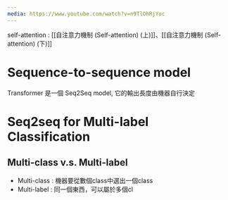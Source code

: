 ```yaml
---
media: https://www.youtube.com/watch?v=n9TlOhRjYoc
---
```

self-attention : [[自注意力機制 (Self-attention) (上)]]、[[自注意力機制 (Self-attention) (下)]]

# Sequence-to-sequence model

Transformer 是一個 Seq2Seq model, 它的輸出長度由機器自行決定

# Seq2seq for Multi-label Classification

## Multi-class v.s. Multi-label

- Multi-class : 機器要從數個class中選出一個class
- Multi-label : 同一個東西，可以屬於多個cl